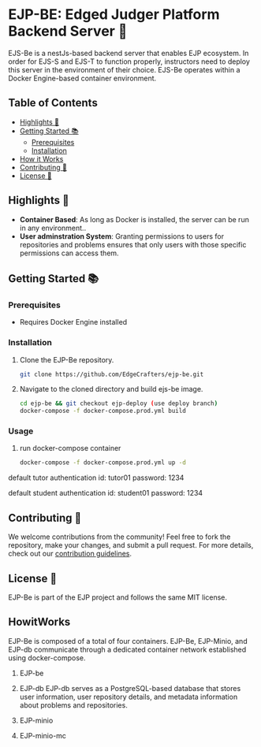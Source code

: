 # EJP-BE: Edged Judger Platform Backend Server 🍎

EJS-Be is a nestJs-based backend server that enables EJP ecosystem. In order for EJS-S and EJS-T to function properly, instructors need to deploy this server in the environment of their choice. EJS-Be operates within a Docker Engine-based container environment.

## Table of Contents

- [Highlights 🌟](#highlights-🌟)
- [Getting Started 📚](#getting-started-📚)
  - [Prerequisites](#prerequisites)
  - [Installation](#installation)
- [How it Works](#HowitWorks)
- [Contributing 🤝](#contributing-🤝)
- [License 📄](#license-📄)

## Highlights 🌟

- **Container Based**: As long as Docker is installed, the server can be run in any environment..
- **User adminstration System**: Granting permissions to users for repositories and problems ensures that only users with those specific permissions can access them.

## Getting Started 📚

### Prerequisites

- Requires Docker Engine installed

### Installation

1. Clone the EJP-Be repository.
   ```bash
   git clone https://github.com/EdgeCrafters/ejp-be.git
   ```
2. Navigate to the cloned directory and build ejs-be image.
   ```bash
   cd ejp-be && git checkout ejp-deploy (use deploy branch)
   docker-compose -f docker-compose.prod.yml build
   ```

### Usage

1. run docker-compose container
   ```bash
   docker-compose -f docker-compose.prod.yml up -d
   ```

default tutor authentication
id: tutor01
password: 1234

default student authentication
id: student01
password: 1234

## Contributing 🤝

We welcome contributions from the community! Feel free to fork the repository, make your changes, and submit a pull request. For more details, check out our [contribution guidelines](#).

## License 📄

EJP-Be is part of the EJP project and follows the same MIT license.

## HowitWorks

EJP-Be is composed of a total of four containers. EJP-Be, EJP-Minio, and EJP-db communicate through a dedicated container network established using docker-compose.

1. EJP-be
2. EJP-db
   EJP-db serves as a PostgreSQL-based database that stores user information, user repository details, and metadata information about problems and repositories.
3. EJP-minio

4. EJP-minio-mc
